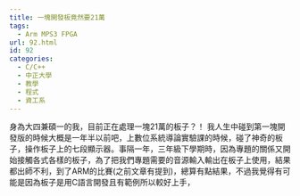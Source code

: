 ```yaml
---
title: 一塊開發板竟然要21萬
tags:
  - Arm MPS3 FPGA
url: 92.html
id: 92
categories:
  - C/C++
  - 中正大學
  - 教學
  - 程式
  - 資工系
---
```


身為大四兼碩一的我，目前正在處理一塊21萬的板子？！ 我人生中碰到第一塊開發版的時候大概是一年半以前吧，上數位系統導論實驗課的時候，碰了神奇的板子，操作板子上的七段顯示器。事隔一年，三年級下學期時，因為專題的關係又開始接觸各式各樣的板子，為了把我們專題需要的音源輸入輸出在板子上使用，結果都出師不利，到了ARM的比賽(之前文章有提到)，總算有點結果，不過我覺得有可能是因為板子是用C語言開發且有範例所以較好上手，
